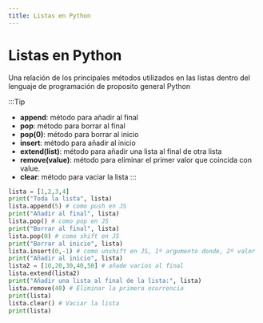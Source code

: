 ```yaml
---
title: Listas en Python
---
```


# Listas en Python
Una relación de los principales métodos utilizados en las listas dentro del lenguaje de programación de proposito general Python

:::Tip
- **append**: método para añadir al final
- **pop**: método para borrar al final
- **pop(0)**: método para borrar al inicio
- **insert**: método para añadir al inicio
- **extend(list)**: método para añadir una lista al final de otra lista
- **remove(value)**: método para eliminar el primer valor que coincida con value.
- **clear**: método para vaciar la lista
:::

```python
lista = [1,2,3,4]
print("Toda la lista", lista)
lista.append(5) # como push en JS
print("Añadir al final", lista)
lista.pop() # como pop en JS
print("Borrar al final", lista)
lista.pop(0) # como shift en JS
print("Borrar al inicio", lista)
lista.insert(0,-1) # como unshift en JS, 1º argumento donde, 2º valor
print("Añadir al inicio", lista)
lista2 = [10,20,30,40,50] # añade varios al final
lista.extend(lista2)
print("Añadir una lista al final de la lista:", lista)
lista.remove(40) # Eliminar la primera ocurrencia
print(lista)
lista.clear() # Vaciar la lista
print(lista)
```